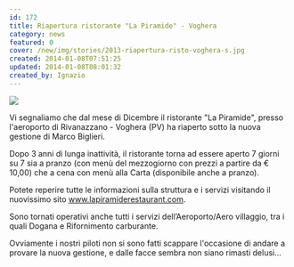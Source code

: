 ```yaml
---
id: 172
title: Riapertura ristorante "La Piramide" - Voghera
category: news
featured: 0
cover: /new/img/stories/2013-riapertura-risto-voghera-s.jpg
created: 2014-01-08T07:51:25
updated: 2014-01-08T08:01:32
created_by: Ignazio
---
```


<a href="/new/img/stories/2013-riapertura-risto-voghera.jpg">
<img class="float-start mr-3 w-[300px]" src="/new/img/stories/2013-riapertura-risto-voghera-s.jpg"/>
</a>

Vi segnaliamo che dal mese di Dicembre il ristorante "La Piramide", presso l'aeroporto di Rivanazzano - Voghera (PV) ha riaperto sotto la nuova gestione di Marco Biglieri.

Dopo 3 anni di lunga inattività, il ristorante torna ad essere aperto 7 giorni su 7 sia a pranzo (con menù del mezzogiorno con prezzi a partire da € 10,00) che a cena con menù alla Carta (disponibile anche a pranzo).

Potete reperire tutte le informazioni sulla struttura e i servizi visitando il nuovissimo sito <a href="http://www.lapiramiderestaurant.com" target="_blank">www.lapiramiderestaurant.com</a>.

Sono tornati operativi anche tutti i servizi dell’Aeroporto/Aero villaggio, tra i quali Dogana e Rifornimento carburante.

Ovviamente i nostri piloti non si sono fatti scappare l'occasione di andare a provare la nuova gestione, e dalle facce sembra non siano rimasti delusi...

